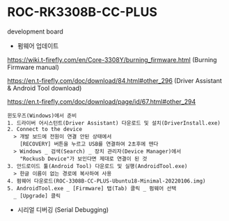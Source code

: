 # ROC-RK3308B-CC-PLUS
development board
  
* 펌웨어 업데이트

https://wiki.t-firefly.com/en/Core-3308Y/burning_firmware.html (Burning Firmware manual)

https://en.t-firefly.com/doc/download/84.html#other_296 (Driver Assistant & Android Tool download)

https://en.t-firefly.com/doc/download/page/id/67.html#other_294

```
윈도우즈(Windows)에서 준비
1. 드라이버 어시스턴트(Driver Assistant) 다운로드 및 설치(DriverInstall.exe)
2. Connect to the device
  > 개발 보드에 전원이 연결 안된 상태에서
    [RECOVERY] 버튼을 누르고 USB를 연결하여 2초후에 뗀다
  > Windows _ 검색(Search) _ 장치 관리자(Device Manager)에서 
    "Rockusb Device"가 보인다면 제대로 연결이 된 것
3. 안드로이드 툴(Android Tool) 다운로드 및 실행(AndroidTool.exe)
  > 한글 이름이 없는 경로에 복사하여 사용
4. 펌웨어 다운로드(ROC-3308B-CC-PLUS-Ubuntu18-Minimal-20220106.img)
5. AndroidTool.exe _ [Firmware] 탭(Tab) 클릭 _ 펌웨어 선택
  _ [Upgrade] 클릭
```
  
* 시리얼 디버깅 (Serial Debugging)

```

```
